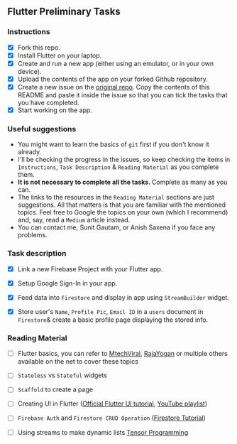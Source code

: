 ## Flutter Preliminary Tasks

### Instructions
- [x] Fork this repo.
- [x] Install Flutter on your laptop.
- [x] Create and run a new app (either using an emulator, or in your own device).
- [x] Upload the contents of the app on your forked Github repository.
- [x] Create a new issue on the [original repo](https://github.com/gsunit/Flutter-Preliminary-Tasks/issues). Copy the contents of this README and paste it inside the issue so that you can tick the tasks that you have completed.
- [x] Start working on the app.

### Useful suggestions
- You might want to learn the basics of `git` first if you don't know it already.
- I'll be checking the progress in the issues, so keep checking the items in `Instructions`, `Task Description` & `Reading Material` as you complete them.
- <strong> It is not necessary to complete all the tasks. </strong> Complete as many as you can.
- The links to the resources in the `Reading Material` sections are just suggestions. All that matters is that you are familiar with the mentioned topics. Feel free to Google the topics on your own (which I recommend) and, say, read a `Medium` article instead.
- You can contact me, Sunit Gautam, or Anish Saxena if you face any problems.

### Task description
- [x] Link a new Firebase Project with your Flutter app.
- [x] Setup Google Sign-In in your app.
- [x] Feed data into `Firestore` and display in app using `StreamBuilder` widget.
- [x]  Store user's `Name`, `Profile Pic`, `Email ID` in a `users` document in `Firestore`& create a basic profile page displaying the stored info.


### Reading Material
- [ ] Flutter basics, you can refer to [MtechViral](<https://www.youtube.com/watch?v=qWL1lGchpRA&list=PLR2qQy0Zxs_UdqAcaipPR3CG1Ly57UlhV>),  [RajaYogan](https://www.youtube.com/watch?v=8li-NNipShI&list=PLgGjX33Qsw-EMsLf8TmsYhKOCx2ALZiKi) or multiple others available on the net to cover these topics
- [ ]  `Stateless` vs `Stateful` widgets
- [ ]  `Scaffold` to create a page
- [ ]  Creating UI in Flutter ([Official Flutter UI tutorial](https://flutter.dev/docs/development/ui/layout/tutorial), [YouTube playlist](https://www.youtube.com/watch?v=VE1IsV0HABs&list=PLgGjX33Qsw-FIWxoI2IJf7zsHyxzuFfK5))
- [ ] `Firebase Auth` and `Firestore CRUD Operation` ([Firestore Tutorial](https://www.youtube.com/watch?v=LzEbpALmRlc&list=PLgGjX33Qsw-Ha_8ks9im86sLIihimuYrr))
- [ ] Using streams to make dynamic lists [Tensor Programming](https://www.youtube.com/watch?v=hvvYA1N-tEc&list=PLJbE2Yu2zumDqr_-hqpAN0nIr6m14TAsd&index=4&t=0s)



